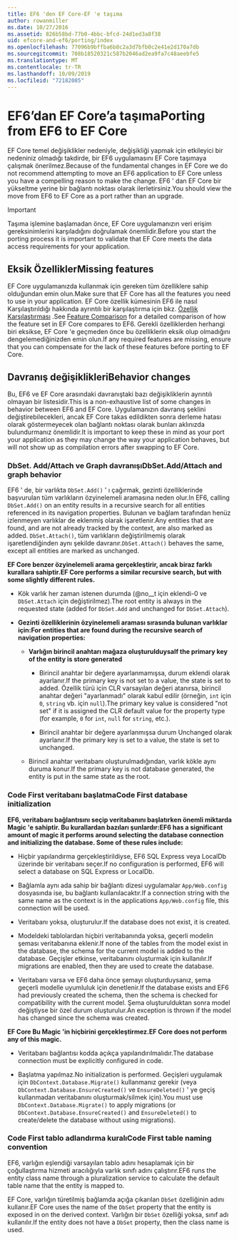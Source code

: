 ```yaml
---
title: EF6 'den EF Core-EF 'e taşıma
author: rowanmiller
ms.date: 10/27/2016
ms.assetid: 826b58bd-77b0-4bbc-bfcd-24d1ed3a8f38
uid: efcore-and-ef6/porting/index
ms.openlocfilehash: 77096b9bffba6b8c2a3d7bfb0c2e41e2d170a7db
ms.sourcegitcommit: 708b18520321c587b2046ad2ea9fa7c48aeebfe5
ms.translationtype: MT
ms.contentlocale: tr-TR
ms.lasthandoff: 10/09/2019
ms.locfileid: "72182085"
---
```

# <a name="porting-from-ef6-to-ef-core"></a><span data-ttu-id="cb53d-102">EF6’dan EF Core’a taşıma</span><span class="sxs-lookup"><span data-stu-id="cb53d-102">Porting from EF6 to EF Core</span></span>

<span data-ttu-id="cb53d-103">EF Core temel değişiklikler nedeniyle, değişikliği yapmak için etkileyici bir nedeniniz olmadığı takdirde, bir EF6 uygulamasını EF Core taşımaya çalışmak önerilmez.</span><span class="sxs-lookup"><span data-stu-id="cb53d-103">Because of the fundamental changes in EF Core we do not recommend attempting to move an EF6 application to EF Core unless you have a compelling reason to make the change.</span></span>
<span data-ttu-id="cb53d-104">EF6 ' dan EF Core bir yükseltme yerine bir bağlantı noktası olarak ilerletirsiniz.</span><span class="sxs-lookup"><span data-stu-id="cb53d-104">You should view the move from EF6 to EF Core as a port rather than an upgrade.</span></span>

> [!IMPORTANT]
> <span data-ttu-id="cb53d-105">Taşıma işlemine başlamadan önce, EF Core uygulamanızın veri erişim gereksinimlerini karşıladığını doğrulamak önemlidir.</span><span class="sxs-lookup"><span data-stu-id="cb53d-105">Before you start the porting process it is important to validate that EF Core meets the data access requirements for your application.</span></span>

## <a name="missing-features"></a><span data-ttu-id="cb53d-106">Eksik Özellikler</span><span class="sxs-lookup"><span data-stu-id="cb53d-106">Missing features</span></span>

<span data-ttu-id="cb53d-107">EF Core uygulamanızda kullanmak için gereken tüm özelliklere sahip olduğundan emin olun.</span><span class="sxs-lookup"><span data-stu-id="cb53d-107">Make sure that EF Core has all the features you need to use in your application.</span></span> <span data-ttu-id="cb53d-108">EF Core özellik kümesinin EF6 ile nasıl Karşılaştırıldığı hakkında ayrıntılı bir karşılaştırma için bkz. [Özellik Karşılaştırması](xref:efcore-and-ef6/index) .</span><span class="sxs-lookup"><span data-stu-id="cb53d-108">See [Feature Comparison](xref:efcore-and-ef6/index) for a detailed comparison of how the feature set in EF Core compares to EF6.</span></span> <span data-ttu-id="cb53d-109">Gerekli özelliklerden herhangi biri eksikse, EF Core 'e geçmeden önce bu özelliklerin eksik olup olmadığını dengelemediğinizden emin olun.</span><span class="sxs-lookup"><span data-stu-id="cb53d-109">If any required features are missing, ensure that you can compensate for the lack of these features before porting to EF Core.</span></span>

## <a name="behavior-changes"></a><span data-ttu-id="cb53d-110">Davranış değişiklikleri</span><span class="sxs-lookup"><span data-stu-id="cb53d-110">Behavior changes</span></span>

<span data-ttu-id="cb53d-111">Bu, EF6 ve EF Core arasındaki davranıştaki bazı değişikliklerin ayrıntılı olmayan bir listesidir.</span><span class="sxs-lookup"><span data-stu-id="cb53d-111">This is a non-exhaustive list of some changes in behavior between EF6 and EF Core.</span></span> <span data-ttu-id="cb53d-112">Uygulamanızın davranış şeklini değiştirebilecekleri, ancak EF Core takas edildikten sonra derleme hatası olarak göstermeyecek olan bağlantı noktası olarak bunları aklınızda bulundurmanız önemlidir.</span><span class="sxs-lookup"><span data-stu-id="cb53d-112">It is important to keep these in mind as your port your application as they may change the way your application behaves, but will not show up as compilation errors after swapping to EF Core.</span></span>

### <a name="dbsetaddattach-and-graph-behavior"></a><span data-ttu-id="cb53d-113">DbSet. Add/Attach ve Graph davranışı</span><span class="sxs-lookup"><span data-stu-id="cb53d-113">DbSet.Add/Attach and graph behavior</span></span>

<span data-ttu-id="cb53d-114">EF6 ' de, bir varlıkta `DbSet.Add()` ' ı çağırmak, gezinti özelliklerinde başvurulan tüm varlıkların özyinelemeli aramasına neden olur.</span><span class="sxs-lookup"><span data-stu-id="cb53d-114">In EF6, calling `DbSet.Add()` on an entity results in a recursive search for all entities referenced in its navigation properties.</span></span> <span data-ttu-id="cb53d-115">Bulunan ve bağlam tarafından henüz izlenmeyen varlıklar de eklenmiş olarak işaretlenir.</span><span class="sxs-lookup"><span data-stu-id="cb53d-115">Any entities that are found, and are not already tracked by the context, are also marked as added.</span></span> <span data-ttu-id="cb53d-116">`DbSet.Attach()`, tüm varlıkların değiştirilmemiş olarak işaretlendiğinden aynı şekilde davranır.</span><span class="sxs-lookup"><span data-stu-id="cb53d-116">`DbSet.Attach()` behaves the same, except all entities are marked as unchanged.</span></span>

<span data-ttu-id="cb53d-117">**EF Core benzer özyinelemeli arama gerçekleştirir, ancak biraz farklı kurallara sahiptir.**</span><span class="sxs-lookup"><span data-stu-id="cb53d-117">**EF Core performs a similar recursive search, but with some slightly different rules.**</span></span>

*  <span data-ttu-id="cb53d-118">Kök varlık her zaman istenen durumda (@no__t için eklendi-0 ve `DbSet.Attach` için değiştirilmez).</span><span class="sxs-lookup"><span data-stu-id="cb53d-118">The root entity is always in the requested state (added for `DbSet.Add` and unchanged for `DbSet.Attach`).</span></span>

*  <span data-ttu-id="cb53d-119">**Gezinti özelliklerinin özyinelemeli araması sırasında bulunan varlıklar için:**</span><span class="sxs-lookup"><span data-stu-id="cb53d-119">**For entities that are found during the recursive search of navigation properties:**</span></span>

    *  <span data-ttu-id="cb53d-120">**Varlığın birincil anahtarı mağaza oluşturulduysa**</span><span class="sxs-lookup"><span data-stu-id="cb53d-120">**If the primary key of the entity is store generated**</span></span>

        * <span data-ttu-id="cb53d-121">Birincil anahtar bir değere ayarlanmamışsa, durum eklendi olarak ayarlanır.</span><span class="sxs-lookup"><span data-stu-id="cb53d-121">If the primary key is not set to a value, the state is set to added.</span></span> <span data-ttu-id="cb53d-122">Özellik türü için CLR varsayılan değeri atanırsa, birincil anahtar değeri "ayarlanmadı" olarak kabul edilir (örneğin, `int` için `0`, `string` vb. için `null`).</span><span class="sxs-lookup"><span data-stu-id="cb53d-122">The primary key value is considered "not set" if it is assigned the CLR default value for the property type (for example, `0` for `int`, `null` for `string`, etc.).</span></span>

        * <span data-ttu-id="cb53d-123">Birincil anahtar bir değere ayarlanmışsa durum Unchanged olarak ayarlanır.</span><span class="sxs-lookup"><span data-stu-id="cb53d-123">If the primary key is set to a value, the state is set to unchanged.</span></span>

    *  <span data-ttu-id="cb53d-124">Birincil anahtar veritabanı oluşturulmadığından, varlık kökle aynı duruma konur.</span><span class="sxs-lookup"><span data-stu-id="cb53d-124">If the primary key is not database generated, the entity is put in the same state as the root.</span></span>

### <a name="code-first-database-initialization"></a><span data-ttu-id="cb53d-125">Code First veritabanı başlatma</span><span class="sxs-lookup"><span data-stu-id="cb53d-125">Code First database initialization</span></span>

<span data-ttu-id="cb53d-126">**EF6, veritabanı bağlantısını seçip veritabanını başlatırken önemli miktarda Magic 'e sahiptir. Bu kurallardan bazıları şunlardır:**</span><span class="sxs-lookup"><span data-stu-id="cb53d-126">**EF6 has a significant amount of magic it performs around selecting the database connection and initializing the database. Some of these rules include:**</span></span>

* <span data-ttu-id="cb53d-127">Hiçbir yapılandırma gerçekleştirildiyse, EF6 SQL Express veya LocalDb üzerinde bir veritabanı seçer.</span><span class="sxs-lookup"><span data-stu-id="cb53d-127">If no configuration is performed, EF6 will select a database on SQL Express or LocalDb.</span></span>

* <span data-ttu-id="cb53d-128">Bağlamla aynı ada sahip bir bağlantı dizesi uygulamalar `App/Web.config` dosyasında ise, bu bağlantı kullanılacaktır.</span><span class="sxs-lookup"><span data-stu-id="cb53d-128">If a connection string with the same name as the context is in the applications `App/Web.config` file, this connection will be used.</span></span>

* <span data-ttu-id="cb53d-129">Veritabanı yoksa, oluşturulur.</span><span class="sxs-lookup"><span data-stu-id="cb53d-129">If the database does not exist, it is created.</span></span>

* <span data-ttu-id="cb53d-130">Modeldeki tablolardan hiçbiri veritabanında yoksa, geçerli modelin şeması veritabanına eklenir.</span><span class="sxs-lookup"><span data-stu-id="cb53d-130">If none of the tables from the model exist in the database, the schema for the current model is added to the database.</span></span> <span data-ttu-id="cb53d-131">Geçişler etkinse, veritabanını oluşturmak için kullanılır.</span><span class="sxs-lookup"><span data-stu-id="cb53d-131">If migrations are enabled, then they are used to create the database.</span></span>

* <span data-ttu-id="cb53d-132">Veritabanı varsa ve EF6 daha önce şemayı oluşturduysanız, şema geçerli modelle uyumluluk için denetlenir.</span><span class="sxs-lookup"><span data-stu-id="cb53d-132">If the database exists and EF6 had previously created the schema, then the schema is checked for compatibility with the current model.</span></span> <span data-ttu-id="cb53d-133">Şema oluşturulduktan sonra model değiştiyse bir özel durum oluşturulur.</span><span class="sxs-lookup"><span data-stu-id="cb53d-133">An exception is thrown if the model has changed since the schema was created.</span></span>

<span data-ttu-id="cb53d-134">**EF Core Bu Magic 'in hiçbirini gerçekleştirmez.**</span><span class="sxs-lookup"><span data-stu-id="cb53d-134">**EF Core does not perform any of this magic.**</span></span>

* <span data-ttu-id="cb53d-135">Veritabanı bağlantısı kodda açıkça yapılandırılmalıdır.</span><span class="sxs-lookup"><span data-stu-id="cb53d-135">The database connection must be explicitly configured in code.</span></span>

* <span data-ttu-id="cb53d-136">Başlatma yapılmaz.</span><span class="sxs-lookup"><span data-stu-id="cb53d-136">No initialization is performed.</span></span> <span data-ttu-id="cb53d-137">Geçişleri uygulamak için `DbContext.Database.Migrate()` kullanmanız gerekir (veya `DbContext.Database.EnsureCreated()` ve `EnsureDeleted()` ' ye geçiş kullanmadan veritabanını oluşturmak/silmek için).</span><span class="sxs-lookup"><span data-stu-id="cb53d-137">You must use `DbContext.Database.Migrate()` to apply migrations (or `DbContext.Database.EnsureCreated()` and `EnsureDeleted()` to create/delete the database without using migrations).</span></span>

### <a name="code-first-table-naming-convention"></a><span data-ttu-id="cb53d-138">Code First tablo adlandırma kuralı</span><span class="sxs-lookup"><span data-stu-id="cb53d-138">Code First table naming convention</span></span>

<span data-ttu-id="cb53d-139">EF6, varlığın eşlendiği varsayılan tablo adını hesaplamak için bir çoğullaştırma hizmeti aracılığıyla varlık sınıfı adını çalıştırır.</span><span class="sxs-lookup"><span data-stu-id="cb53d-139">EF6 runs the entity class name through a pluralization service to calculate the default table name that the entity is mapped to.</span></span>

<span data-ttu-id="cb53d-140">EF Core, varlığın türetilmiş bağlamda açığa çıkarılan `DbSet` özelliğinin adını kullanır.</span><span class="sxs-lookup"><span data-stu-id="cb53d-140">EF Core uses the name of the `DbSet` property that the entity is exposed in on the derived context.</span></span> <span data-ttu-id="cb53d-141">Varlığın bir `DbSet` özelliği yoksa, sınıf adı kullanılır.</span><span class="sxs-lookup"><span data-stu-id="cb53d-141">If the entity does not have a `DbSet` property, then the class name is used.</span></span>
